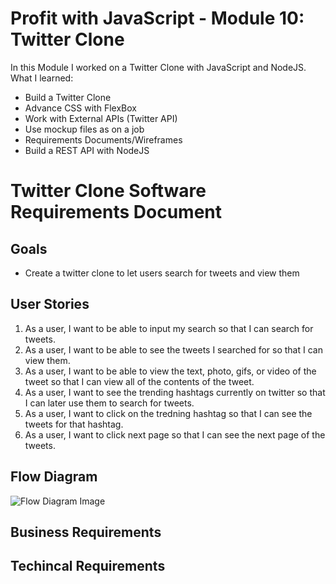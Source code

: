 # Profit with JavaScript - Module 10: Twitter Clone

In this Module I worked on a Twitter Clone with JavaScript and NodeJS. What I learned:
- Build a Twitter Clone
- Advance CSS with FlexBox
- Work with External APIs (Twitter API)
- Use mockup files as on a job
- Requirements Documents/Wireframes
- Build a REST API with NodeJS


# Twitter Clone Software Requirements Document
## Goals
- Create a twitter clone to let users search for tweets and view them

## User Stories
1. As a user, I want to be able to input my search so that I can search for tweets.
2. As a user, I want to be able to see the tweets I searched for so that I can view them.
3. As a user, I want to be able to view the text, photo, gifs, or video of the tweet so that I can view all of the contents of the tweet.
4. As a user, I want to see the trending hashtags currently on twitter so that I can later use them to search for tweets.
5. As a user, I want to click on the tredning hashtag so that I can see the tweets for that hashtag.
6. As a user, I want to click next page so that I can see the next page of the tweets.

## Flow Diagram
![Flow Diagram Image](https://raw.githubusercontent.com/MarounFahed/twitter-clone-pwj-module-10/main/Flow-Diagram.png)

## Business Requirements


## Techincal Requirements